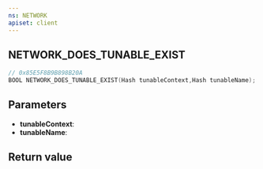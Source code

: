 ```yaml
---
ns: NETWORK
apiset: client
---
```

## NETWORK_DOES_TUNABLE_EXIST

```c
// 0x85E5F8B9B898B20A
BOOL NETWORK_DOES_TUNABLE_EXIST(Hash tunableContext,Hash tunableName);
```


## Parameters
* **tunableContext**:
* **tunableName**:

## Return value